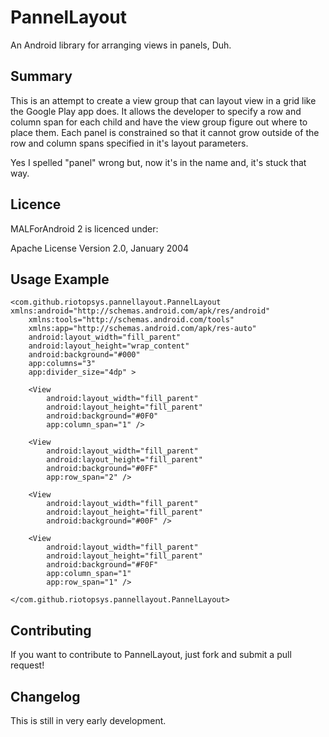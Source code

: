 # PannelLayout

An Android library for arranging views in panels, Duh. 
 
## Summary

This is an attempt to create a view group that can layout view in a grid like the Google Play app does. It allows the developer to specify a row and column span for each child and have the view group figure out where to place them. Each panel is constrained so that it cannot grow outside of the row and column spans specified in it's layout parameters.

Yes I spelled "panel" wrong but, now it's in the name and, it's stuck that way. 

## Licence

MALForAndroid 2 is licenced under: 

Apache License Version 2.0, January 2004

## Usage Example

	<com.github.riotopsys.pannellayout.PannelLayout xmlns:android="http://schemas.android.com/apk/res/android"
    	xmlns:tools="http://schemas.android.com/tools"
	    xmlns:app="http://schemas.android.com/apk/res-auto"
    	android:layout_width="fill_parent"
	    android:layout_height="wrap_content"
    	android:background="#000"
	    app:columns="3"
	    app:divider_size="4dp" >

    	<View
        	android:layout_width="fill_parent"
	        android:layout_height="fill_parent"
    	    android:background="#0F0"
        	app:column_span="1" />

	    <View
    	    android:layout_width="fill_parent"
        	android:layout_height="fill_parent"
	        android:background="#0FF"
    	    app:row_span="2" />

	    <View
    	    android:layout_width="fill_parent"
        	android:layout_height="fill_parent"
	        android:background="#00F" />

    	<View
        	android:layout_width="fill_parent"
	        android:layout_height="fill_parent"
    	    android:background="#F0F"
        	app:column_span="1"
	        app:row_span="1" />

	</com.github.riotopsys.pannellayout.PannelLayout>

## Contributing

If you want to contribute to PannelLayout, just fork and submit a pull request!

## Changelog

This is still in very early development.
